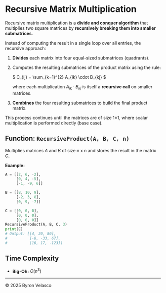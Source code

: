 # **Recursive Matrix Multiplication**

Recursive matrix multiplication is a **divide and conquer algorithm** that multiplies two square matrices by **recursively breaking them into smaller submatrices**.

Instead of computing the result in a single loop over all entries, the recursive approach:

1. **Divides** each matrix into four equal-sized submatrices (quadrants).
2. Computes the resulting submatrices of the product matrix using the rule: 

    $
    C_{ij} = \sum_{k=1}^{2} A_{ik} \cdot B_{kj}
    $  

   where each multiplication $A_{ik} \cdot B_{kj}$ is itself a **recursive call** on smaller matrices.
3. **Combines** the four resulting submatrices to build the final product matrix.

This process continues until the matrices are of size 1×1, where scalar multiplication is performed directly (base case).

## **Function:** `RecursiveProduct(A, B, C, n)`

Multiplies matrices $A$ and $B$ of size n x n and stores the result in the matrix $C$.

**Example:**
```python
A = [[2, 6, -2],
     [0, 4, -5],
     [-1, -9, 6]]

B = [[8, 10, 9],
     [-2, 3, 8],
     [0, 9, -7]]

C = [[0, 0, 0],
     [0, 0, 0],
     [0, 0, 0]]
RecursiveProduct(A, B, C, 3)
print(C)
# Output: [[4, 20, 80],
#          [-8, -33, 67],
#          [10, 17, -123]]
```

## **Time Complexity**

- **Big-Oh:** $O(n^3)$

---

© 2025 Byron Velasco
